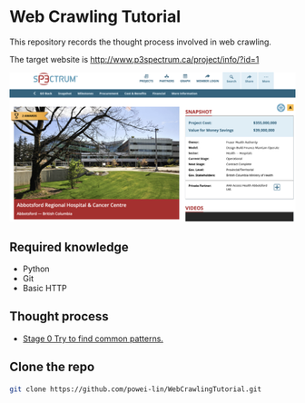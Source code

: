 # Web Crawling Tutorial
This repository records the thought process involved in web crawling.

The target website is http://www.p3spectrum.ca/project/info/?id=1

<a href="http://www.p3spectrum.ca/project/info/?id=1" target="_blank"><img src=imgs/website_screenshot.png
alt="website screenshot" width="640" /></a>

## Required knowledge
* Python
* Git
* Basic HTTP

## Thought process
* [Stage 0 Try to find common patterns.](/stage0/README.md) 

## Clone the repo
```sh
git clone https://github.com/powei-lin/WebCrawlingTutorial.git
```